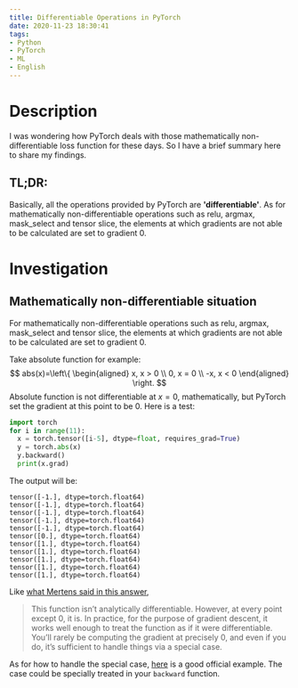 ```yaml
---
title: Differentiable Operations in PyTorch
date: 2020-11-23 18:30:41
tags:
- Python
- PyTorch
- ML
- English
---
```


# Description

I was wondering how PyTorch deals with those mathematically non-differentiable loss function for these days. So I have a brief summary here to share my findings.

## TL;DR:

Basically, all the operations provided by PyTorch are **'differentiable'**. As for mathematically non-differentiable operations such as relu, argmax, mask_select and tensor slice, the elements at which gradients are not able to be calculated are set to gradient 0.

# Investigation

## Mathematically non-differentiable situation

For mathematically non-differentiable operations such as relu, argmax, mask_select and tensor slice, the elements at which gradients are not able to be calculated are set to gradient 0.

Take absolute function for example:
$$
abs(x)=\left\{
\begin{aligned}
x, x > 0 \\
0, x = 0 \\
-x, x < 0
\end{aligned}
\right.
$$
Absolute function is not differentiable at $x=0$, mathematically, but PyTorch set the gradient at this point to be 0. Here is a test:

```python
import torch
for i in range(11):
  x = torch.tensor([i-5], dtype=float, requires_grad=True)
  y = torch.abs(x)
  y.backward()
  print(x.grad)
```

The output will be:

```plain
tensor([-1.], dtype=torch.float64)
tensor([-1.], dtype=torch.float64)
tensor([-1.], dtype=torch.float64)
tensor([-1.], dtype=torch.float64)
tensor([-1.], dtype=torch.float64)
tensor([0.], dtype=torch.float64)
tensor([1.], dtype=torch.float64)
tensor([1.], dtype=torch.float64)
tensor([1.], dtype=torch.float64)
tensor([1.], dtype=torch.float64)
tensor([1.], dtype=torch.float64)
```

Like [what Mertens said in this answer](https://discuss.pytorch.org/t/non-differentiable-loss-function-in-cnn/67200/8), 

>This function isn’t analytically differentiable. However, at every point except 0, it is. In practice, for the purpose of gradient descent, it works well enough to treat the function as if it were differentiable. You’ll rarely be computing the gradient at precisely 0, and even if you do, it’s sufficient to handle things via a special case.

As for how to handle the special case, [here](https://pytorch.org/tutorials/beginner/examples_autograd/two_layer_net_custom_function.html) is a good official example. The case could be specially treated in your `backward` function.